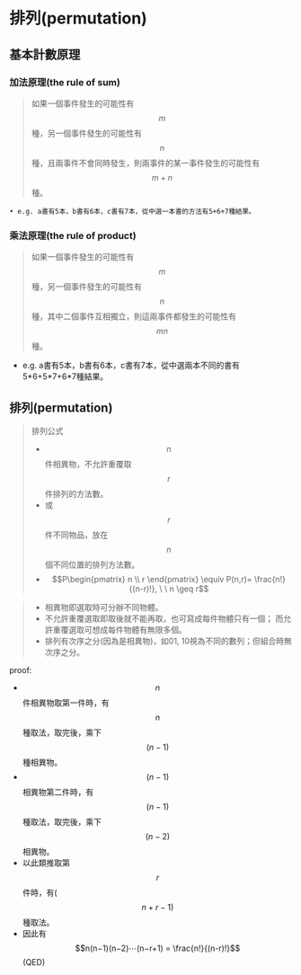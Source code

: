# 排列\(permutation\)

## 基本計數原理

### 加法原理\(the rule of sum\)

> 如果一個事件發生的可能性有$$m$$種，另一個事件發生的可能性有$$n$$種，且兩事件不會同時發生，則兩事件的某一事件發生的可能性有$$m+n$$種。

	• e.g. a書有5本，b書有6本，c書有7本，從中選一本書的方法有5+6+7種結果。

### 乘法原理\(the rule of product\)

> 如果一個事件發生的可能性有$$m$$種，另一個事件發生的可能性有$$n$$種，其中二個事件互相獨立，則這兩事件都發生的可能性有$$mn$$種。

* e.g. a書有5本，b書有6本，c書有7本，從中選兩本不同的書有5\*6+5\*7+6\*7種結果。

##  排列\(permutation\)

> 排列公式
>
> * $$n$$件相異物，不允許重覆取$$r$$件排列的方法數。
> * 或$$r$$件不同物品，放在$$n$$個不同位置的排列方法數。
> * $$P\begin{pmatrix} n \\ r \end{pmatrix}  \equiv P(n,r)=  \frac{n!}{(n-r)!}, \ \ n \geq r$$

> * 相異物即選取時可分辦不同物體。
> * 不允許重覆選取即取後就不能再取，也可寫成每件物體只有一個；  而允許重覆選取可想成每件物體有無限多個。
> * 排列有次序之分\(因為是相異物\)，如01, 10視為不同的數列；但組合時無次序之分。

proof:

* $$n$$件相異物取第一件時，有$$n$$種取法，取完後，乘下$$(n-1)$$種相異物。
* $$(n-1)$$相異物第二件時，有$$(n-1)$$種取法，取完後，乘下$$(n-2)$$相異物。
*  以此類推取第$$r$$件時，有\($$n+r−1)$$種取法。
* 因此有$$n(n−1)(n−2)⋯(n−r+1) = \frac{n!}{(n-r)!}$$\(QED\)



